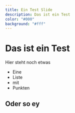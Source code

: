 ```yaml
---
title: Ein Test Slide
description: Das ist ein Test
color: "#000"
background: "#fff"
---
```


# Das ist ein Test

Hier steht noch etwas

- Eine
- Liste
- mit
- Punkten

## Oder so ey
